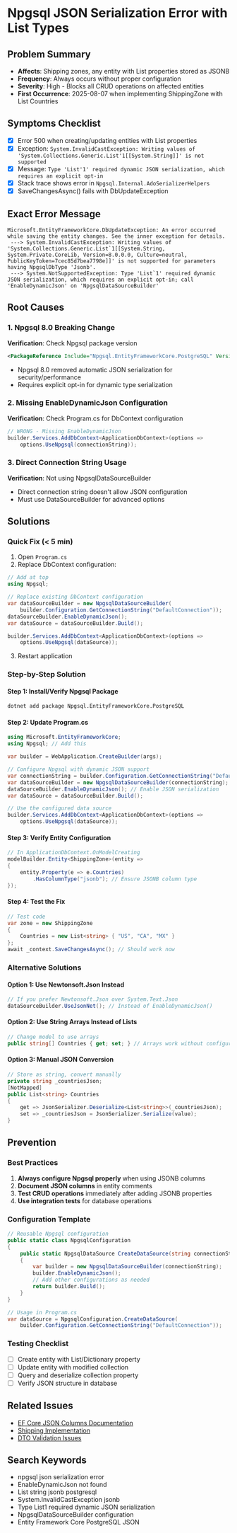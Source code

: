 # Npgsql JSON Serialization Error with List Types

## Problem Summary
- **Affects**: Shipping zones, any entity with List<T> properties stored as JSONB
- **Frequency**: Always occurs without proper configuration
- **Severity**: High - Blocks all CRUD operations on affected entities
- **First Occurrence**: 2025-08-07 when implementing ShippingZone with List<string> Countries

## Symptoms Checklist
- [x] Error 500 when creating/updating entities with List properties
- [x] Exception: `System.InvalidCastException: Writing values of 'System.Collections.Generic.List'1[[System.String]]' is not supported`
- [x] Message: `Type 'List'1' required dynamic JSON serialization, which requires an explicit opt-in`
- [x] Stack trace shows error in `Npgsql.Internal.AdoSerializerHelpers`
- [x] SaveChangesAsync() fails with DbUpdateException

## Exact Error Message
```
Microsoft.EntityFrameworkCore.DbUpdateException: An error occurred while saving the entity changes. See the inner exception for details.
 ---> System.InvalidCastException: Writing values of 'System.Collections.Generic.List`1[[System.String, System.Private.CoreLib, Version=8.0.0.0, Culture=neutral, PublicKeyToken=7cec85d7bea7798e]]' is not supported for parameters having NpgsqlDbType 'Jsonb'.
 ---> System.NotSupportedException: Type 'List`1' required dynamic JSON serialization, which requires an explicit opt-in; call 'EnableDynamicJson' on 'NpgsqlDataSourceBuilder'
```

## Root Causes

### 1. Npgsql 8.0 Breaking Change
**Verification**: Check Npgsql package version
```xml
<PackageReference Include="Npgsql.EntityFrameworkCore.PostgreSQL" Version="8.x.x" />
```
- Npgsql 8.0 removed automatic JSON serialization for security/performance
- Requires explicit opt-in for dynamic type serialization

### 2. Missing EnableDynamicJson Configuration
**Verification**: Check Program.cs for DbContext configuration
```csharp
// WRONG - Missing EnableDynamicJson
builder.Services.AddDbContext<ApplicationDbContext>(options =>
    options.UseNpgsql(connectionString));
```

### 3. Direct Connection String Usage
**Verification**: Not using NpgsqlDataSourceBuilder
- Direct connection string doesn't allow JSON configuration
- Must use DataSourceBuilder for advanced options

## Solutions

### Quick Fix (< 5 min)
1. Open `Program.cs`
2. Replace DbContext configuration:
```csharp
// Add at top
using Npgsql;

// Replace existing DbContext configuration
var dataSourceBuilder = new NpgsqlDataSourceBuilder(
    builder.Configuration.GetConnectionString("DefaultConnection"));
dataSourceBuilder.EnableDynamicJson();
var dataSource = dataSourceBuilder.Build();

builder.Services.AddDbContext<ApplicationDbContext>(options =>
    options.UseNpgsql(dataSource));
```
3. Restart application

### Step-by-Step Solution

#### Step 1: Install/Verify Npgsql Package
```bash
dotnet add package Npgsql.EntityFrameworkCore.PostgreSQL
```

#### Step 2: Update Program.cs
```csharp
using Microsoft.EntityFrameworkCore;
using Npgsql; // Add this

var builder = WebApplication.CreateBuilder(args);

// Configure Npgsql with dynamic JSON support
var connectionString = builder.Configuration.GetConnectionString("DefaultConnection");
var dataSourceBuilder = new NpgsqlDataSourceBuilder(connectionString);
dataSourceBuilder.EnableDynamicJson(); // Enable JSON serialization
var dataSource = dataSourceBuilder.Build();

// Use the configured data source
builder.Services.AddDbContext<ApplicationDbContext>(options =>
    options.UseNpgsql(dataSource));
```

#### Step 3: Verify Entity Configuration
```csharp
// In ApplicationDbContext.OnModelCreating
modelBuilder.Entity<ShippingZone>(entity =>
{
    entity.Property(e => e.Countries)
        .HasColumnType("jsonb"); // Ensure JSONB column type
});
```

#### Step 4: Test the Fix
```csharp
// Test code
var zone = new ShippingZone
{
    Countries = new List<string> { "US", "CA", "MX" }
};
await _context.SaveChangesAsync(); // Should work now
```

### Alternative Solutions

#### Option 1: Use Newtonsoft.Json Instead
```csharp
// If you prefer Newtonsoft.Json over System.Text.Json
dataSourceBuilder.UseJsonNet(); // Instead of EnableDynamicJson()
```

#### Option 2: Use String Arrays Instead of Lists
```csharp
// Change model to use arrays
public string[] Countries { get; set; } // Arrays work without configuration
```

#### Option 3: Manual JSON Conversion
```csharp
// Store as string, convert manually
private string _countriesJson;
[NotMapped]
public List<string> Countries 
{
    get => JsonSerializer.Deserialize<List<string>>(_countriesJson);
    set => _countriesJson = JsonSerializer.Serialize(value);
}
```

## Prevention

### Best Practices
1. **Always configure Npgsql properly** when using JSONB columns
2. **Document JSON columns** in entity comments
3. **Test CRUD operations** immediately after adding JSONB properties
4. **Use integration tests** for database operations

### Configuration Template
```csharp
// Reusable Npgsql configuration
public static class NpgsqlConfiguration
{
    public static NpgsqlDataSource CreateDataSource(string connectionString)
    {
        var builder = new NpgsqlDataSourceBuilder(connectionString);
        builder.EnableDynamicJson();
        // Add other configurations as needed
        return builder.Build();
    }
}

// Usage in Program.cs
var dataSource = NpgsqlConfiguration.CreateDataSource(
    builder.Configuration.GetConnectionString("DefaultConnection"));
```

### Testing Checklist
- [ ] Create entity with List/Dictionary property
- [ ] Update entity with modified collection
- [ ] Query and deserialize collection property
- [ ] Verify JSON structure in database

## Related Issues
- [EF Core JSON Columns Documentation](https://learn.microsoft.com/en-us/ef/core/what-is-new/ef-core-7.0/whatsnew#json-columns)
- [Shipping Implementation](/docs/implementations/features/2025-08-shipping-zones-implementation.md)
- [DTO Validation Issues](/docs/troubleshooting/api/api-01-dto-validation.md)

## Search Keywords
- npgsql json serialization error
- EnableDynamicJson not found
- List string jsonb postgresql
- System.InvalidCastException jsonb
- Type List1 required dynamic JSON serialization
- NpgsqlDataSourceBuilder configuration
- Entity Framework Core PostgreSQL JSON